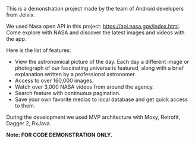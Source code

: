 This is a demonstration project made by the team of Android developers from Jelvix.

We used Nasa open API in this project: https://api.nasa.gov/index.html. 
Come explore with NASA and discover the latest images and videos with the app.

Here is the list of features:
- View the astronomical picture of the day. Each day a different image or photograph of our fascinating universe is featured, along with a brief explanation written by a professional astronomer.
- Access to over 160,000 images.
- Watch over 3,000 NASA videos from around the agency.
- Search feature with continuous pagination.
- Save your own favorite medias to local database and get quick access to them.

During the development we used MVP architecture with Moxy, Retrofit, Dagger 2, RxJava.

<b>Note: FOR CODE DEMONSTRATION ONLY.</b>

